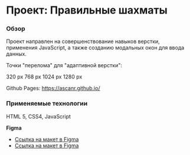 # Проект: Правильные шахматы

### Обзор

Проект направлен на совершенствование навыков верстки, применения JavaScript, а также созданию модальных окон для ввода данных.

Точки "перелома" для "адаптивной верстки":

320 px
768 px
1024 px
1280 px


Github Pages: https://ascanr.github.io/

### Применяемые технологии

HTML 5, CSS4, JavaScript

**Figma**

* [Ссылка на макет в Figma](https://www.figma.com/file/2cn9N9jSkmxD84oJik7xL7/JavaScript.-Sprint-4?node-id=0%3A1)
* [Ссылка на макет в Figma](https://www.figma.com/file/bjyvbKKJN2naO0ucURl2Z0/JavaScript.-Sprint-5?node-id=0%3A1)

